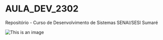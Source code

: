 # AULA_DEV_2302

Repositório - Curso de Desenvolvimento de Sistemas SENAI/SESI Sumaré

![This is an image](https://observatoriodatv.uol.com.br/wp-content/uploads/2019/08/ladybug.jpg)
